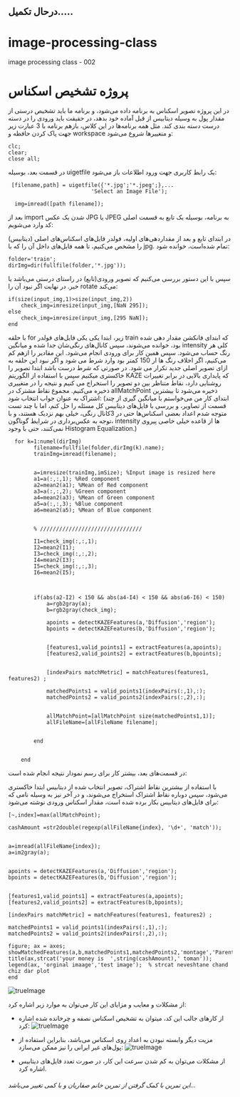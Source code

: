 ## درحال تکمیل.....
# image-processing-class
image processing class - 002

# پروژه تشخیص اسکناس
در این پروژه تصویر اسکناس به برنامه داده می‌شود، و برنامه ما باید تشخیص درستی از مقدار پول به وسیله دیتابیس از قبل آماده خود بدهد، در حقیقت باید ورودی را در دسته درست دسته بندی کند.
مثل همه برنامه‌ها در این کلاس، بازهم برنامه با 3 عبارت زیر جهت پاک کردن حافظه و workspace و متغییرها شروع می‌شود:
```
clc;
clear;
close all;
```
در قسمت بعد، بوسیله uigetfile یک رابط کاربری جهت ورود اطلاعات  باز می‌شود:
```
 [filename,path] = uigetfile({'*.jpg';'*.jpeg';},...
                          'Select an Image File');

  img=imread([path filename]);
```

بعد از import شدن یک عکس JPG یا JPEG به برنامه، بوسیله یک تابع به قسمت اصلی کد وارد می‌شویم:

در ابتدای تابع و بعد از مقدار‌دهی‌های اولیه‌، فولدر فایل‌های اسکناس‌های اصلی (دیتابیس) را مشخص می‌کنیم، تا همه فایل‌های داخل آن را که با jpg. تمام شده‌است، خوانده شود:
```
folder='train';
dirImg=dir(fullfile(folder,'*.jpg'));
```
 سپس با این دستور بررسی می‌کنیم که تصویر ورودی(تابع) در راستای درستی می‌باشد یا خیر. در نهایت اگر نبود آن را rotate می‌کند:
```
if(size(input_img,1)>size(input_img,2))
    check_img=imresize(input_img,[NaN 295]);   
else
    check_img=imresize(input_img,[295 NaN]);
end
```
با حلقه for زیر، ابتدا یکی یکی فایل‌های فولدر train که ابتدای فانکشن مقدار دهی شده بود، خوانده می‌شوند، سپس کانال‌های رنگی‌شان جدا شده و میانگین intensity کلی هر رنگ حساب می‌شود. سپس همین کار برای ورودی انجام می‌شود. این مقادیر را ازهم کم می‌کنیم، اگر اخلاف رنگ ها ار 150 کمتر بود وارد شرط می شود و اگر نبود این حلقه به ازای تصویر اصلی جدید تکرار می شود. در صورتی که شرط درست باشد ابتدا تصویر را خاکستری میکنیم سپس با استفاده از الگوریتم KAZE که پایداری بالایی در برابر تغییرات روشنایی دارد، نقاط متناظر بین دو تصویر را استخراج می کنیم و نتیجه را در متغییری ذخیره می‌کنیم. مجموع نقاط مشترک در allMatchPoint ذخیره می‌شود تا بیشترین اشتراک به عنوان جواب انتخاب شود:
 (ابتدای کار من می‌خواستم با میانگین گیری از چند قسمت از تصاویر، و بررسی با فایل‌های دیتابیس کل مسئله را حل کنم، اما با چند تست متوجه شدم اعداد بعضی اسکناس‌ها حتی در 3کانال رنگی، خیلی بهم نزدیک هستند، و با توجه به عکس‌برداری در شرایط گوناگون، intensity ها از قاعده خیلی خاصی پیروی نمی‌کنند، حتی با وجود Histogram Equalization.)



```
  for k=1:numel(dirImg)
        filename=fullfile(folder,dirImg(k).name);
        trainImg=imread(filename);

        
        a=imresize(trainImg,imSize); %Input image is resized here
        a1=a(:,:,1); %Red component
        a2=mean2(a1); %Mean of Red component
        a3=a(:,:,2); %Green component
        a4=mean2(a3); %Mean of Green component
        a5=a(:,:,3); %Blue component
        a6=mean2(a5); %Mean of Blue component
        
        
        % ////////////////////////////////
        
        I1=check_img(:,:,1);
        I2=mean2(I1);
        I3=check_img(:,:,2);
        I4=mean2(I3);
        I5=check_img(:,:,3);
        I6=mean2(I5);
        
                
        
        if(abs(a2-I2) < 150 && abs(a4-I4) < 150 && abs(a6-I6) < 150)   
            a=rgb2gray(a);
            b=rgb2gray(check_img);
            
            apoints = detectKAZEFeatures(a,'Diffusion','region');
            bpoints = detectKAZEFeatures(b,'Diffusion','region');
            
            
            [features1,valid_points1] = extractFeatures(a,apoints);
            [features2,valid_points2] = extractFeatures(b,bpoints);
            
            
            [indexPairs matchMetric] = matchFeatures(features1, features2) ;
            
            matchedPoints1 = valid_points1(indexPairs(:,1),:);
            matchedPoints2 = valid_points2(indexPairs(:,2),:);
            
            
            allMatchPoint=[allMatchPoint size(matchedPoints1,1)];
            allFileName=[allFileName filename];
            
            
        end
        
        
    end
```
در قسمت‌های بعد، بیشتر کار برای رسم نمودار نتیجه انجام شده است:

با استفاده از بیشترین نقاط اشتراک، تصویر انتخاب شده از دیتابیس ابتدا خاکستری می‌شود، سپس دوباره نقاط اشتراک استخراج می‌شوند، و در آخر نیز به وسیله نامی که برای فایل‌های دیتابیس بکار برده شده است، مقدار اسکناس ورودی نوشته می‌شود: 


```
[~,index]=max(allMatchPoint);

cashAmount =str2double(regexp(allFileName{index}, '\d+', 'match'));


a=imread(allFileName{index});
a=im2gray(a);


apoints = detectKAZEFeatures(a,'Diffusion','region');
bpoints = detectKAZEFeatures(b,'Diffusion','region');


[features1,valid_points1] = extractFeatures(a,apoints);
[features2,valid_points2] = extractFeatures(b,bpoints);

[indexPairs matchMetric] = matchFeatures(features1, features2) ;

matchedPoints1 = valid_points1(indexPairs(:,1),:);
matchedPoints2 = valid_points2(indexPairs(:,2),:);

figure; ax = axes;
showMatchedFeatures(a,b,matchedPoints1,matchedPoints2,'montage','Parent',ax);
title(ax,strcat('your money is  ',string(cashAmount),' toman'));
legend(ax, 'orginal imaage','test image');  % strcat neveshtane chand chiz dar plot
end
```
![trueImage](https://github.com/semnan-university-ai/image-processing-class-002/blob/main/project/msg67/true.jpg)



از مشکلات و معایب و مزایای این کار می‌توان به موارد زیر اشاره کرد:

- از کارهای جالب این کد، میتوان به تشخیص اسکناس نصفه و چرخانده شده اشاره کرد:
![trueImage](https://github.com/semnan-university-ai/image-processing-class-002/blob/main/project/msg67/rotateAndHalf.jpg)

- مزیت دیگر وابسته نبودن به اعداد روی اسکناس می‌باشد، بنابراین استفاده از پول‌های غیر ایرانی را نیز ممکن می‌سازد:
![trueImage](https://github.com/semnan-university-ai/image-processing-class-002/blob/main/project/msg67/dollar.jpg) 

- از مشکلات می‌توان به کم شدن سرعت این کار، در صورت تعدد فایل‌های دیتابیس اشاره کرد.


###### *این تمرین با کمک گرفتن از تمرین خانم صفاریان و با کمی تغییر می‌باشد...*
